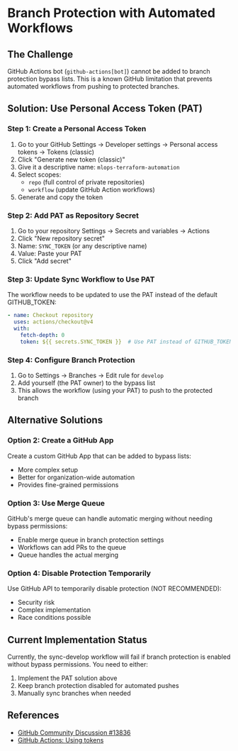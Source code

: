 # Branch Protection with Automated Workflows

## The Challenge

GitHub Actions bot (`github-actions[bot]`) cannot be added to branch protection bypass lists. This is a known GitHub limitation that prevents automated workflows from pushing to protected branches.

## Solution: Use Personal Access Token (PAT)

### Step 1: Create a Personal Access Token

1. Go to your GitHub Settings → Developer settings → Personal access tokens → Tokens (classic)
2. Click "Generate new token (classic)"
3. Give it a descriptive name: `mlops-terraform-automation`
4. Select scopes:
   - `repo` (full control of private repositories)
   - `workflow` (update GitHub Action workflows)
5. Generate and copy the token

### Step 2: Add PAT as Repository Secret

1. Go to your repository Settings → Secrets and variables → Actions
2. Click "New repository secret"
3. Name: `SYNC_TOKEN` (or any descriptive name)
4. Value: Paste your PAT
5. Click "Add secret"

### Step 3: Update Sync Workflow to Use PAT

The workflow needs to be updated to use the PAT instead of the default GITHUB_TOKEN:

```yaml
- name: Checkout repository
  uses: actions/checkout@v4
  with:
    fetch-depth: 0
    token: ${{ secrets.SYNC_TOKEN }}  # Use PAT instead of GITHUB_TOKEN
```

### Step 4: Configure Branch Protection

1. Go to Settings → Branches → Edit rule for `develop`
2. Add yourself (the PAT owner) to the bypass list
3. This allows the workflow (using your PAT) to push to the protected branch

## Alternative Solutions

### Option 2: Create a GitHub App

Create a custom GitHub App that can be added to bypass lists:
- More complex setup
- Better for organization-wide automation
- Provides fine-grained permissions

### Option 3: Use Merge Queue

GitHub's merge queue can handle automatic merging without needing bypass permissions:
- Enable merge queue in branch protection settings
- Workflows can add PRs to the queue
- Queue handles the actual merging

### Option 4: Disable Protection Temporarily

Use GitHub API to temporarily disable protection (NOT RECOMMENDED):
- Security risk
- Complex implementation
- Race conditions possible

## Current Implementation Status

Currently, the sync-develop workflow will fail if branch protection is enabled without bypass permissions. You need to either:
1. Implement the PAT solution above
2. Keep branch protection disabled for automated pushes
3. Manually sync branches when needed

## References

- [GitHub Community Discussion #13836](https://github.com/orgs/community/discussions/13836)
- [GitHub Actions: Using tokens](https://docs.github.com/en/actions/security-guides/automatic-token-authentication)